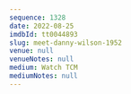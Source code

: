 ```yaml
---
sequence: 1328
date: 2022-08-25
imdbId: tt0044893
slug: meet-danny-wilson-1952
venue: null
venueNotes: null
medium: Watch TCM
mediumNotes: null
---
```

